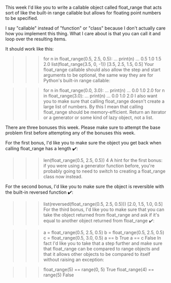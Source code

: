 This week I'd like you to write a callable object called float_range that acts sort of like the built-in range callable but allows for floating point numbers to be specified.

I say "callable" instead of "function" or "class" because I don't actually care how you implement this thing. What I care about is that you can call it and loop over the resulting items.

It should work like this:

>>> for n in float_range(0.5, 2.5, 0.5):
...     print(n)
...
0.5
1.0
1.5
2.0
>>> list(float_range(3.5, 0, -1))
[3.5, 2.5, 1.5, 0.5]
Your float_range callable should also allow the step and start arguments to be optional, the same way they are for Python's built-in range callable:

>>> for n in float_range(0.0, 3.0):
...     print(n)
...
0.0
1.0
2.0
>>> for n in float_range(3.0):
...     print(n)
...
0.0
1.0
2.0
I also want you to make sure that calling float_range doesn't create a large list of numbers. By this I mean that calling float_range should be memory-efficient. Return an iterator or a generator or some kind of lazy object, not a list.

There are three bonuses this week. Please make sure to attempt the base problem first before attempting any of the bonuses this week.

For the first bonus, I'd like you to make sure the object you get back when calling float_range has a length ✔️:

>>> len(float_range(0.5, 2.5, 0.5))
4
A hint for the first bonus: if you were using a generator function before, you're probably going to need to switch to creating a float_range class now instead.

For the second bonus, I'd like you to make sure the object is reversible with the built-in reversed function ✔️:

>>> list(reversed(float_range(0.5, 2.5, 0.5)))
[2.0, 1.5, 1.0, 0.5]
For the third bonus, I'd like you to make sure that you can take the object returned from float_range and ask if it's equal to another object returned from float_range ✔️:

>>> a = float_range(0.5, 2.5, 0.5)
>>> b = float_range(0.5, 2.5, 0.5)
>>> c = float_range(0.5, 3.0, 0.5)
>>> a == b
True
>>> a == c
False
In fact I'd like you to take that a step further and make sure that float_range can be compared to range objects and that it allows other objects to be compared to itself without raising an exception:

>>> float_range(5) == range(0, 5)
True
>>> float_range(4) == range(5)
False
